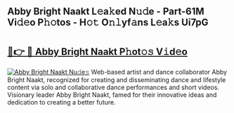 ## Abby Bright Naakt L𝚎a𝚔ed N𝚞𝚍e - Part-61M Vi𝚍𝚎o P𝚑𝚘tos - H𝚘𝚝 O𝚗𝚕yf𝚊ns L𝚎a𝚔s Ui7pG

# <h2><a href="http://kfc4ig5.oniu.top/?m=Abby+Bright+Naakt">🔗👉 🔴 Abby Bright Naakt P𝚑ot𝚘𝚜 V𝚒d𝚎o</a></h2>

[![Abby Bright Naakt Nu𝚍e𝚜](https://i.imgur.com/0qMVB7G.gif)](http://kfc4ig5.oniu.top/?m=Abby+Bright+Naakt)
Web-based artist and dance collaborator Abby Bright Naakt, recognized for creating and disseminating dance and lifestyle content via solo and collaborative dance performances and short videos. Visionary leader Abby Bright Naakt, famed for their innovative ideas and dedication to creating a better future.  
